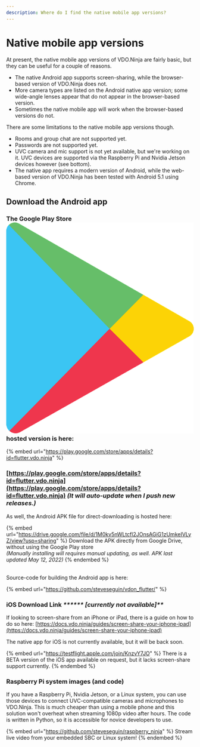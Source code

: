 ```yaml
---
description: Where do I find the native mobile app versions?
---
```


# Native mobile app versions

At present, the native mobile app versions of VDO.Ninja are fairly basic, but they can be useful for a couple of reasons.

* The native Android app supports screen-sharing, while the browser-based version of VDO.Ninja does not.
* More camera types are listed on the Android native app version; some wide-angle lenses appear that do not appear in the browser-based version.
* Sometimes the native mobile app will work when the browser-based versions do not.

There are some limitations to the native mobile app versions though.

* Rooms and group chat are not supported yet.
* Passwords are not supported yet.
* UVC camera and mic support is not yet available, but we're working on it. UVC devices are supported via the Raspberry Pi and Nvidia Jetson devices however (see bottom).
* The native app requires a modern version of Android, while the web-based version of VDO.Ninja has been tested with Android 5.1 using Chrome.



## Download the Android app

### The **Google Play Store** <img src="../.gitbook/assets/image (116).png" alt="" data-size="line"> hosted version is here:&#x20;



{% embed url="https://play.google.com/store/apps/details?id=flutter.vdo.ninja" %}

### &#x20;[https://play.google.com/store/apps/details?id=flutter.vdo.ninja](https://play.google.com/store/apps/details?id=flutter.vdo.ninja)  _(It will auto-update when I push new releases.)_ 

As well, the Android APK file for direct-downloading is hosted here:

{% embed url="https://drive.google.com/file/d/1M0kv5nWLtcfl2JOnsAGiG1zUmkeIVLyZ/view?usp=sharing" %}
Download the APK directly from Google Drive, without using the Google Play store\
_(Manually installing will requires manual updating, as well.  APK last updated May 12, 2022)_
{% endembed %}

\
Source-code for building the Android app is here:

{% embed url="https://github.com/steveseguin/vdon_flutter/" %}



### iOS Download Link _****** **<mark style="color:red;">**\[currently not available]**</mark>_

If looking to screen-share from an iPhone or iPad, there is a guide on how to do so here: [https://docs.vdo.ninja/guides/screen-share-your-iphone-ipad](https://docs.vdo.ninja/guides/screen-share-your-iphone-ipad)

The native app for iOS is not currently available, but it will be back soon.

{% embed url="https://testflight.apple.com/join/KnzvY7JO" %}
There is a BETA version of the iOS app available on request, but it lacks screen-share support currently.
{% endembed %}

### Raspberry Pi system images (and code)

If you have a Raspberry Pi, Nvidia Jetson, or a Linux system, you can use those devices to connect UVC-compatible cameras and microphones to VDO.Ninja. This is much cheaper than using a mobile phone and this solution won't overheat when streaming 1080p video after hours. The code is written in Python, so it is accessible for novice developers to use.

{% embed url="https://github.com/steveseguin/raspberry_ninja" %}
Stream live video from your embedded SBC or Linux system!
{% endembed %}

